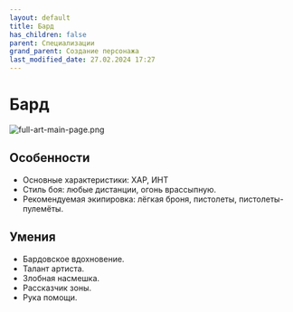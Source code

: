 ```yaml
---
layout: default
title: Бард
has_children: false
parent: Специализации
grand_parent: Создание персонажа
last_modified_date: 27.02.2024 17:27
---
```


# Бард

![full-art-main-page.png](../assets/images/bard.jpg)

## Особенности

- Основные характеристики: ХАР, ИНТ
- Стиль боя: любые дистанции, огонь врассыпную.
- Рекомендуемая экипировка: лёгкая броня, пистолеты, пистолеты-пулемёты.


## Умения

- Бардовское вдохновение.
- Талант артиста.
- Злобная насмешка.
- Рассказчик зоны.
- Рука помощи.
